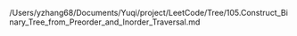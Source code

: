 /Users/yzhang68/Documents/Yuqi/project/LeetCode/Tree/105.Construct_Binary_Tree_from_Preorder_and_Inorder_Traversal.md